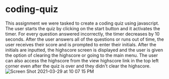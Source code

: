 # coding-quiz

This assignment we were tasked to create a coding quiz using javascript. The user starts the quiz by clicking on the start button and it activates the timer. For every question answered incorrectly, the timer decreases by 10 seconds. After the user answers all of the questions or runs out of time, the user receives their score and is prompted to enter their initials. After the initials are inputted, the highscore screen is displayed and the user is given the option of clearing the highscore or going to the main menu. The user can also access the highscore from the view highscore link in the top left corner even after the quiz is over and they didn't clear the highscore.![Screen Shot 2021-03-29 at 10 07 15 PM](https://user-images.githubusercontent.com/78614719/112923460-58166680-90dc-11eb-84ed-a56103478a42.png)
